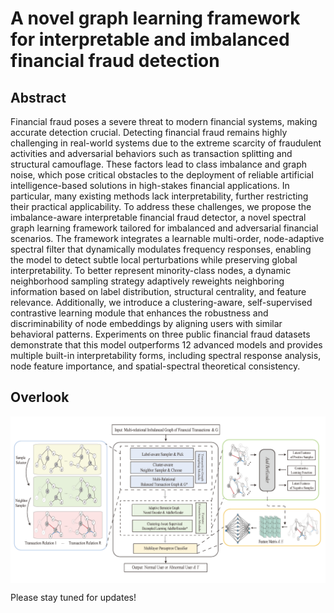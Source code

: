 # A novel graph learning framework for interpretable and imbalanced financial fraud detection

## Abstract
Financial fraud poses a severe threat to modern financial systems, making accurate detection crucial. Detecting financial fraud remains highly challenging in real-world systems due to the extreme scarcity of fraudulent activities and adversarial behaviors such as transaction splitting and structural camouflage. These factors lead to class imbalance and graph noise, which pose critical obstacles to the deployment of reliable artificial intelligence-based solutions in high-stakes financial applications. In particular, many existing methods lack interpretability, further restricting their practical applicability. To address these challenges, we propose the imbalance-aware interpretable financial fraud detector, a novel spectral graph learning framework tailored for imbalanced and adversarial financial scenarios. The framework integrates a learnable multi-order, node-adaptive spectral filter that dynamically modulates frequency responses, enabling the model to detect subtle local perturbations while preserving global interpretability. To better represent minority-class nodes, a dynamic neighborhood sampling strategy adaptively reweights neighboring information based on label distribution, structural centrality, and feature relevance. Additionally, we introduce a clustering-aware, self-supervised contrastive learning module that enhances the robustness and discriminability of node embeddings by aligning users with similar behavioral patterns. Experiments on three public financial fraud datasets demonstrate that this model outperforms 12 advanced models and provides multiple built-in interpretability forms, including spectral response analysis, node feature importance, and spatial-spectral theoretical consistency.

## Overlook
<div style="background-color: white; display: inline-block;">
  <img src="IFDetector.png" alt="Model" style="background-color: white;" />
</div>

Please stay tuned for updates!
